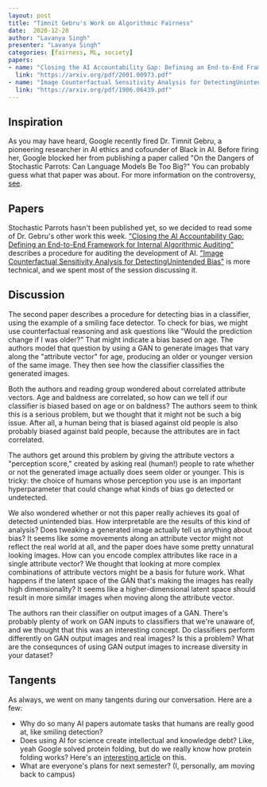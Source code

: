```yaml
---
layout: post
title: "Timnit Gebru's Work on Algorithmic Fairness"
date:  2020-12-28 
author: "Lavanya Singh"
presenter: "Lavanya Singh"
categories: [fairness, ML, society]
papers:
- name: "Closing the AI Accountability Gap: Defining an End-to-End Framework for Internal Algorithmic Auditing"
  link: "https://arxiv.org/pdf/2001.00973.pdf"
- name: "Image Counterfactual Sensitivity Analysis for DetectingUnintended Bias"
  link: "https://arxiv.org/pdf/1906.06439.pdf"
---
```


## Inspiration

As you may have heard, Google recently fired Dr. Timnit Gebru, a pioneering researcher in AI ethics and 
cofounder of Black in AI. Before firing her, Google blocked her from publishing a paper called "On the 
Dangers of Stochastic Parrots: Can Language Models Be Too Big?" You can probably guess what that paper
was about. For more information on the controversy, [see](https://www.vox.com/recode/2020/12/4/22153786/google-timnit-gebru-ethical-ai-jeff-dean-controversy-fired). 

## Papers

Stochastic Parrots hasn't been published yet, so we decided to read some of Dr. Gebru's other work this 
week. ["Closing the AI Accountability Gap: Defining an End-to-End Framework for Internal Algorithmic 
Auditing"](https://arxiv.org/pdf/2001.00973.pdf) describes a procedure for auditing the development of 
AI. ["Image Counterfactual Sensitivity Analysis for DetectingUnintended Bias"](https://arxiv.org/pdf/1906.06439.pdf) 
is more technical, and we spent most of the session discussing it.  

## Discussion

The second paper describes a procedure for detecting bias in a classifier, using the example of a 
smiling face detector. To check for bias, we might use counterfactual reasoning and ask questions 
like "Would the prediction change if I was older?" That might indicate a bias based on age. The 
authors model that question by using a GAN to generate images that vary along the "attribute vector" 
for age, producing an older or younger version of the same image. They then see how the classifier 
classifies the generated images.

Both the authors and reading group wondered about correlated attribute vectors. Age and baldness are 
correlated, so how can we tell if our classifier is biased based on age or on baldness? The authors 
seem to think this is a serious problem, but we thought that  it might not be such a big issue. After 
all, a human being that is biased against old people is  also probably biased against bald people, 
because the attributes are in fact correlated. 

The authors get around this problem by giving the attribute vectors a "perception score,"
created by asking real (human!) people to rate whether or not the generated image actually does seem older or
younger. This is tricky: the choice of humans whose perception you use is an important hyperparameter
that could change what kinds of bias go detected or undetected. 

We also wondered whether or not this paper really achieves its goal of detected unintended bias. How 
interpretable are the results of this kind of analysis? Does tweaking a generated image actually
tell us anything about bias? It seems like some movements along an attribute vector might not reflect
the real world at all, and the paper does have some pretty unnatural looking images. How can you encode
complex attributes like race in a single attribute vector? We thought that looking at more complex
combinations of attribute vectors might be a basis for future work. What happens if the latent space of the 
GAN that's making the images has really high dimensionality? It seems like a higher-dimensional latent 
space should result in more similar images when moving along the attribute vector.

The authors ran their classifier on output images of a GAN. There's probably plenty of work on 
GAN inputs to classifiers that we're unaware of, and we thought that this was an interesting concept.
Do classifiers perform differently on GAN output images and real images? Is this a problem? What are 
the consequnces of using GAN output images to increase diversity in your dataset?

## Tangents

As always, we went on many tangents during our conversation. Here are a few:
<ul>
<li>Why do so many AI papers automate tasks that humans are really good at, like smiling detection? </li>
<li>Does using AI for science create intellectual and knowledge debt? Like, yeah Google solved protein
folding, but do we really know how protein folding works? Here's an <a href="https://www.newyorker.com/tech/annals-of-technology/the-hidden-costs-of-automated-thinking)">interesting article</a> on this. </li>
<li>What are everyone's plans for next semester? (I, personally, am moving back to campus)</li>
</ul> 
